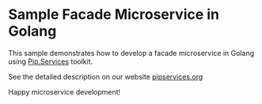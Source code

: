 # Sample Facade Microservice in Golang

This sample demonstrates how to develop a facade microservice in Golang using [Pip.Services](http://github.com/pip-services/pip-services) toolkit.

See the detailed description on our website [pipservices.org](http://pipservices.org)

Happy microservice development!
